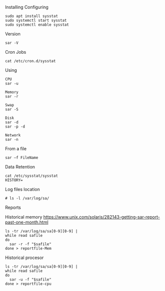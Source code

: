 Installing Configuring
```
sudo apt install sysstat
sudo systemctl start sysstat
sudo systemctl enable sysstat
```

Version
```
sar -V
```
Cron Jobs
```
cat /etc/cron.d/sysstat
```
Using 
```
CPU
sar -u

Memory
sar -r

Swap
sar -S

Disk
sar -d
sar -p -d

Network
sar -n

```
From a file
```
sar –f FileName
```

Data Retention
```
cat /etc/sysstat/sysstat
HISTORY=
```
Log files location
```
# ls -l /var/log/sa/
```
Reports

Historical memory
https://www.unix.com/solaris/282143-getting-sar-report-past-one-month.html
```
ls -tr /var/log/sa/sa[0-9][0-9] | 
while read safile
do
  sar -r -f "$safile"
done > reportfile-Mem
```

Historical procesor
```
ls -tr /var/log/sa/sa[0-9][0-9] | 
while read safile
do
  sar -u -f "$safile"
done > reportfile-cpu
```

